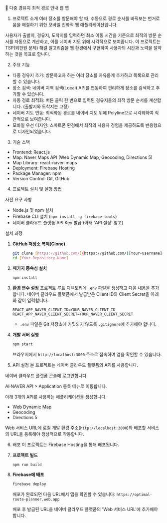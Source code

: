📍 다중 경유지 최적 경로 안내 웹 앱

1. 프로젝트 소개
여러 장소를 방문해야 할 때, 수동으로 경로 순서를 바꿔보는 번거로움을 해결하기 위한 모바일 친화적 웹 애플리케이션입니다.

사용자가 출발지, 경유지, 도착지를 입력하면 최소 이동 시간을 기준으로 최적의 방문 순서를 자동으로 계산하고, 이를 네이버 지도 위에 시각적으로 보여줍니다. 이 프로젝트는 TSP(외판원 문제) 해결 알고리즘을 웹 환경에서 구현하여 사용자의 시간과 노력을 절약하는 것을 목표로 합니다.

2. 주요 기능
*   다중 경유지 추가: 방문하고자 하는 여러 장소를 자유롭게 추가하고 목록으로 관리할 수 있습니다.
*   장소 검색: 네이버 지역 검색(Local) API를 연동하여 편리하게 장소를 검색하고 추가할 수 있습니다.
*   자동 경로 최적화: 버튼 클릭 한 번으로 입력된 경유지들의 최적 방문 순서를 계산합니다. (출발지와 도착지는 고정)
*   네이버 지도 연동: 최적화된 경로를 네이버 지도 위에 Polyline으로 시각화하여 직관적으로 보여줍니다.
*   모바일 우선 디자인: 스마트폰 환경에서 최적의 사용자 경험을 제공하도록 반응형으로 디자인되었습니다.

3. 기술 스택
*   Frontend: React.js
*   Map: Naver Maps API (Web Dynamic Map, Geocoding, Directions 5)
*   Map Library: react-naver-maps
*   Deployment: Firebase Hosting
*   Package Manager: npm
*   Version Control: Git, GitHub

4. 프로젝트 설치 및 실행 방법

사전 요구 사항
*   Node.js 및 npm 설치
*   Firebase CLI 설치 (`npm install -g firebase-tools`)
*   네이버 클라우드 플랫폼 API Key 발급 (아래 'API 설정' 참고)

설치 과정
1.  **GitHub 저장소 복제(Clone)**
    ```bash
    git clone [https://github.com/](https://github.com/)[Your-Username]/[Your-Repository-Name].git
    cd [Your-Repository-Name]
    ```
2.  **패키지 종속성 설치**
    ```bash
    npm install
    ```
3.  **환경 변수 설정**
    프로젝트 루트 디렉토리에 `.env` 파일을 생성하고 다음 내용을 추가합니다.
    네이버 클라우드 플랫폼에서 발급받은 Client ID와 Client Secret을 아래와 같이 입력합니다.
    ```
    REACT_APP_NAVER_CLIENT_ID=YOUR_NAVER_CLIENT_ID
    REACT_APP_NAVER_CLIENT_SECRET=YOUR_NAVER_CLIENT_SECRET
    ```
    *   `.env` 파일은 Git 저장소에 커밋되지 않도록 `.gitignore`에 추가해야 합니다.

4.  **개발 서버 실행**
    ```bash
    npm start
    ```
    브라우저에서 `http://localhost:3000` 주소로 접속하여 앱을 확인할 수 있습니다.

5. API 설정
본 프로젝트는 네이버 클라우드 플랫폼의 API를 사용합니다.

네이버 클라우드 플랫폼 콘솔에 로그인합니다.

AI·NAVER API > Application 등록 메뉴로 이동합니다.

아래 3개의 API를 사용하는 애플리케이션을 생성합니다.
*   Web Dynamic Map
*   Geocoding
*   Directions 5

Web 서비스 URL에 로컬 개발 환경 주소(`http://localhost:3000`)와 배포할 서비스의 URL을 등록해야 정상적으로 작동합니다.

6. 배포
이 프로젝트는 Firebase Hosting을 통해 배포됩니다.

1.  **프로젝트 빌드**
    ```bash
    npm run build
    ```
2.  **Firebase에 배포**
    ```bash
    firebase deploy
    ```
    배포가 완료되면 다음 URL에서 앱을 확인할 수 있습니다:
    `https://optimal-route-planner.web.app`
    
    배포 후 발급된 URL을 네이버 클라우드 플랫폼의 'Web 서비스 URL'에 추가해야 합니다.
